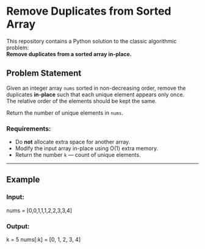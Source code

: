 # Remove Duplicates from Sorted Array

This repository contains a Python solution to the classic algorithmic problem:  
**Remove duplicates from a sorted array in-place.**

## Problem Statement

Given an integer array `nums` sorted in non-decreasing order, remove the duplicates **in-place** such that each unique element appears only once.  
The relative order of the elements should be kept the same.  

Return the number of unique elements in `nums`.

### Requirements:
- Do **not** allocate extra space for another array.
- Modify the input array in-place using O(1) extra memory.
- Return the number `k` — count of unique elements.

---

## Example

### Input:
nums = [0,0,1,1,1,2,2,3,3,4]

### Output:
k = 5
nums[:k] = [0, 1, 2, 3, 4]
